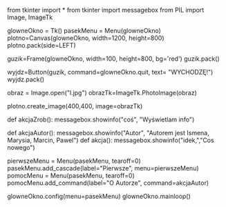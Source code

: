 from tkinter import *
from tkinter import messagebox
from PIL import Image, ImageTk

glowneOkno = Tk()
pasekMenu = Menu(glowneOkno)
plotno=Canvas(glowneOkno, width=1200, height=800)
plotno.pack(side=LEFT)

guzik=Frame(glowneOkno, width=100, height=800, bg='red')
guzik.pack()

wyjdz=Button(guzik, command=glowneOkno.quit, text= "WYCHODZĘ!")
wyjdz.pack()

obraz = Image.open("l.jpg")
obrazTk=ImageTk.PhotoImage(obraz)

plotno.create_image(400,400, image=obrazTk)

def akcjaZrob():
    messagebox.showinfo("coś", "Wyświetlam info")

def akcjaAutor():
    messagebox.showinfo("Autor", "Autorem jest Ismena, Marysia, Marcin, Pawel")
def akcja():
    messagebox.showinfo("idek,","Cos nowego")



pierwszeMenu = Menu(pasekMenu, tearoff=0)
pasekMenu.add_cascade(label="Pierwsze",
                        menu=pierwszeMenu)
pomocMenu = Menu(pasekMenu, tearoff=0)
pomocMenu.add_command(label="O Autorze",
                            command=akcjaAutor)


glowneOkno.config(menu=pasekMenu)
glowneOkno.mainloop()
